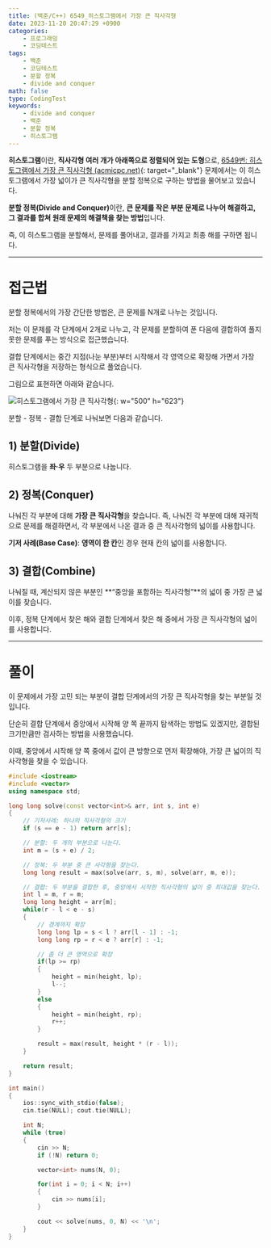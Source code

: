 ```yaml
---
title: (백준/C++) 6549_히스토그램에서 가장 큰 직사각형
date: 2023-11-20 20:47:29 +0900
categories:
    - 프로그래밍
    - 코딩테스트
tags:
    - 백준
    - 코딩테스트
    - 분할 정복
    - divide and conquer
math: false
type: CodingTest
keywords:
    - divide and conquer
    - 백준
    - 분할 정복
    - 히스토그램
---
```


<span class="important">**히스토그램**</span>이란, **직사각형 여러 개가 아래쪽으로 정렬되어 있는 도형**으로, [6549번: 히스토그램에서 가장 큰 직사각형 (acmicpc.net)](https://www.acmicpc.net/problem/6549){: target="_blank"} 문제에서는 이 히스토그램에서 가장 넓이가 큰 직사각형을 분할 정복으로 구하는 방법을 물어보고 있습니다.

<span class="keyword">**분할 정복(Divide and Conquer)**</span>이란, **<span class="font_highlight">큰 문제를 작은 부분 문제로 나누어 해결</span>하고, 그 결과를 합쳐 원래 문제의 해결책을 찾는 방법**입니다.

즉, 이 히스토그램을 분할해서, 문제를 풀어내고, 결과를 가지고 최종 해를 구하면 됩니다.

---

# 접근법

분할 정복에서의 가장 간단한 방법은, 큰 문제를 N개로 나누는 것입니다.

저는 이 문제를 각 단계에서 2개로 나누고, 각 문제를 분할하여 푼 다음에 결합하여 풀지 못한 문제를 푸는 방식으로 접근했습니다.

결합 단계에서는 중간 지점(나눈 부분)부터 시작해서 각 영역으로 확장해 가면서 가장 큰 직사각형을 저장하는 형식으로 풀었습니다.

그림으로 표현하면 아래와 같습니다.

![히스토그램에서 가장 큰 직사각형](https://i.postimg.cc/DzhNjYKX/히스토그램에서_가장_큰_직사각형.png){: w="500" h="623"}

분할 - 정복 - 결합 단계로 나눠보면 다음과 같습니다.

## 1) 분할(Divide)

히스토그램을 **좌·우** 두 부분으로 나눕니다.

## 2) 정복(Conquer)

나눠진 각 부분에 대해 **가장 큰 직사각형**을 찾습니다. 즉, 나눠진 각 부분에 대해 재귀적으로 문제를 해결하면서, 각 부분에서 나온 결과 중 큰 직사각형의 넓이를 사용합니다.

**기저 사례(Base Case)**: **영역이 한 칸**인 경우 현재 칸의 넓이를 사용합니다.

## 3) 결합(Combine)

나눠질 때, 계산되지 않은 부분인 **“중앙을 포함하는 직사각형”**의 넓이 중 가장 큰 넓이를 찾습니다.

이후, 정복 단계에서 찾은 해와 결합 단계에서 찾은 해 중에서 가장 큰 직사각형의 넓이를 사용합니다.

---

# 풀이

이 문제에서 가장 고민 되는 부분이 결합 단계에서의 가장 큰 직사각형을 찾는 부분일 것입니다.

단순히 결합 단계에서 중앙에서 시작해 양 쪽 끝까지 탐색하는 방법도 있겠지만, 결합된 크기만큼만 검사하는 방법을 사용했습니다.

이때, 중앙에서 시작해 양 쪽 중에서 값이 큰 방향으로 먼저 확장해야, 가장 큰 넓이의 직사각형을 찾을 수 있습니다.

```cpp
#include <iostream>
#include <vector>
using namespace std;

long long solve(const vector<int>& arr, int s, int e)
{
	// 기저사례: 하나의 직사각형의 크기
	if (s == e - 1) return arr[s];

	// 분할: 두 개의 부분으로 나눈다.
	int m = (s + e) / 2;

	// 정복: 두 부분 중 큰 사각형을 찾는다.
	long long result = max(solve(arr, s, m), solve(arr, m, e));

	// 결합: 두 부분을 결합한 후, 중앙에서 시작한 직사각형의 넓이 중 최대값을 찾는다.
	int l = m, r = m;
	long long height = arr[m];
	while(r - l < e - s)
	{
		// 경계까지 확장
		long long lp = s < l ? arr[l - 1] : -1;
		long long rp = r < e ? arr[r] : -1;

		// 좀 더 큰 영역으로 확장
		if(lp >= rp)
		{
			height = min(height, lp);
			l--;
		}
		else
		{
			height = min(height, rp);
			r++;
		}

		result = max(result, height * (r - l));
	}

	return result;
}

int main()
{
	ios::sync_with_stdio(false);
	cin.tie(NULL); cout.tie(NULL);

	int N;
	while (true)
	{
		cin >> N;
		if (!N) return 0;

		vector<int> nums(N, 0);

		for(int i = 0; i < N; i++)
		{
			cin >> nums[i];
		}

		cout << solve(nums, 0, N) << '\n';
	}
}
```